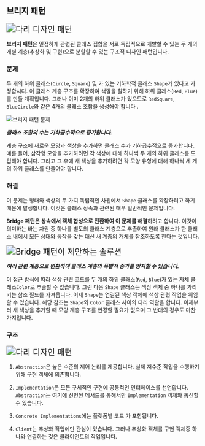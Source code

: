 ## 브리지 패턴

<img src="https://refactoring.guru/images/patterns/content/bridge/bridge.png?id=bd543d4fb32e11647767301581a5ad54" alt="다리 디자인 패턴" style="zoom:150%;" />

**브리지 패턴**은 밀접하게 관련된 클래스 집합을 서로 독립적으로 개발할 수 있는 두 개의 개별 계층(추상화 및 구현)으로 분할할 수 있는 구조적 디자인 패턴입니다.



### 문제

두 개의 하위 클래스(`Circle`, `Square`) 및 가 있는 기하학적 클래스 `Shape`가 있다고 가정합시다. 이 클래스 계층 구조를 확장하여 색깔을 칠하기 위해 하위 클래스(`Red`, `Blue`)를 만들 계획입니다. 그러나 이미 2개의 하위 클래스가 있으므로 `RedSquare`, `BlueCircle`와 같은 4개의 클래스 조합을 생성해야 합니다 .

<img src="https://refactoring.guru/images/patterns/diagrams/bridge/problem-en.png?id=81f8ed6e6f5d673e15203b22a7a3c502" alt="브리지 패턴 문제"  />

***클래스 조합의 수는 기하급수적으로 증가합니다.***

계층 구조에 새로운 모양과 색상을 추가하면 클래스 수가 기하급수적으로 증가합니다. 예를 들어, 삼각형 모양을 추가하려면 각 색상에 대해 하나씩 두 개의 하위 클래스를 도입해야 합니다. 그리고 그 후에 새 색상을 추가하려면 각 모양 유형에 대해 하나씩 세 개의 하위 클래스를 만들어야 합니다.



### 해결

이 문제는 형태와 색상의 두 가지 독립적인 차원에서 `Shape` 클래스를 확장하려고 하기 때문에 발생합니다. 이것은 클래스 상속과 관련된 매우 일반적인 문제입니다.

**Bridge 패턴은 상속에서 객체 합성으로 전환하여 이 문제를 해결**하려고 합니다. 이것이 의미하는 바는 차원 중 하나를 별도의 클래스 계층으로 추출하여 원래 클래스가 한 클래스 내에서 모든 상태와 동작을 갖는 대신 새 계층의 개체를 참조하도록 한다는 것입니다.

<img src="https://refactoring.guru/images/patterns/diagrams/bridge/solution-en.png?id=b72caae18c400d6088072f2f3adda7cd" alt="Bridge 패턴이 제안하는 솔루션" style="zoom:150%;" />

***여러 관련 계층으로 변환하여 클래스 계층의 폭발적 증가를 방지할 수 있습니다.***

이 접근 방식에 따라 색상 관련 코드를 두 개의 하위 클래스(`Red`, `Blue`)가 있는 자체 클래스`Color`로 추출할 수 있습니다. 그런 다음 `Shape` 클래스는 색상 객체 중 하나를 가리키는 참조 필드를 가져옵니다. 이제 `Shape`는 연결된 색상 객체에 색상 관련 작업을 위임할 수 있습니다. 해당 참조는 `Shape`와 `Color` 클래스 사이의 다리 역할을 합니다. 이제부터 새 색상을 추가할 때 모양 계층 구조를 변경할 필요가 없으며 그 반대의 경우도 마찬가지입니다.



### 구조

<img src="https://refactoring.guru/images/patterns/diagrams/bridge/structure-en.png?id=827afa4b40008dc29d26fe0f4d41b9cc" alt="다리 디자인 패턴" style="zoom:150%;" />

1. `Abstraction`은 높은 수준의 제어 논리를 제공합니다. 실제 저수준 작업을 수행하기 위해 구현 객체에 의존합니다.
2. `Implementation`은 모든 구체적인 구현에 공통적인 인터페이스를 선언합니다. `Abstraction`는 여기에 선언된 메서드를 통해서만 `Implementation` 객체와 통신할 수 있습니다.

3. `Concrete Implementations`에는 플랫폼별 코드 가 포함됩니다.
4. `Client`는 추상화 작업에만 관심이 있습니다. 그러나 추상화 객체를 구현 객체중 하나와 연결하는 것은 클라이언트의 작업입니다.